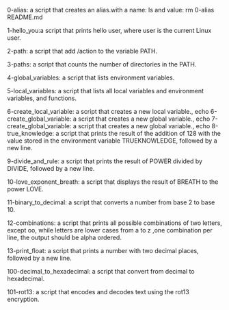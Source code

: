 0-alias: a script that creates an alias.with a name: ls and value: rm 0-alias README.md

1-hello_you:a script that prints hello user, where user is the current Linux user.

2-path: a script that add /action to the variable PATH.

3-paths: a script that counts the number of directories in the PATH.

4-global_variables: a script that lists environment variables.

5-local_variables: a script that lists all local variables and environment variables, and functions.

6-create_local_variable: a script that creates a new local variable., echo 
6-create_global_variable: a script that creates a new global variable., echo 
7-create_global_variable: a script that creates a new global variable., echo 
8-true_knowledge: a script that prints the result of the addition of 128 with the value stored in the environment variable TRUEKNOWLEDGE, followed by a new line.

9-divide_and_rule: a script that prints the result of POWER divided by DIVIDE, followed by a new line.

10-love_exponent_breath: a script that displays the result of BREATH to the power LOVE.

11-binary_to_decimal: a script that converts a number from base 2 to base 10.

12-combinations: a script that prints all possible combinations of two letters, except oo, while letters are lower cases from a to z ,one combination per line, the output should be alpha ordered.

13-print_float: a script that prints a number with two decimal places, followed by a new line.

100-decimal_to_hexadecimal: a script that convert from decimal to hexadecimal.

101-rot13: a script that encodes and decodes text using the rot13 encryption.

